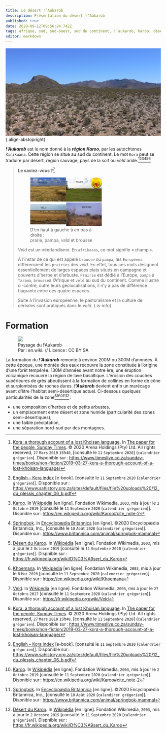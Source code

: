 ```yaml
---
title: Le désert ǃ’Aukarob
description: Présentation du désert ǃ’Aukarob
published: true
date: 2020-09-12T09:56:24.742Z
tags: afrique, sud, sud-ouest, sud du continent, ǃ’aukarob, karoo, désert, sud de l’afrique, kora, langue kora, ǃorakobab, khoemana, korana, langue korana, langue ǃorakobab, langue khoemana, ǃora, langue ǃora, griqua, langue griqua, veld, champs, désert !’aukarob, désert karoo, xirikuana, peuple xirikuana
editor: markdown
---
```


![!’aukarob-in-front-from-winfried-bruenken-(amrum)_cc-by-sa.jpg](/images/geography/grassland/’aukarob/!’aukarob-in-front-from-winfried-bruenken-(amrum)_cc-by-sa.jpg){.align-abstopright}

***ǃ’Aukarob*** est le nom donné à la ***région Karoo***, par les autochtones `Xirikuana`. Cette région se situe au sud du continent.
Le mot `Kora` peut se traduire par désert, région sauvage, pays de la soif ou *veld* aride.[^1][^2][^4][^5][^6][^7]

> **Le saviez-vous ?**[^3]
>
> <figure class="image image-style-align-right image_resized" style="width: 50%;"><img src="/images/geography/grassland/prarie-pampa-veld-brousse_cc-by-sa.png"><figcaption>D’en haut à gauche à en bas à droite :<br/>prarie, pampa, <i>veld</i> et brousse</figcaption></figure>
>
> *Veld* est un néerlandisme. En `afrikaans`, ce mot signifie « champ ».
> 
> À l’instar de ce qui est appelé `brousse` ou `pampa`, les `Européens` différencient les `prairies` des *veld*. En effet, tous ces mots désignent essentiellement de larges espaces plats situés en campagne et couverts d’herbe et d’arbuste.
> `Prairie` est dédié à l’Europe, `pampa` à `Tarana`, `brousse`à l’Afrique et `veld` au sud du continent. Comme illustré ci-contre, outre leurs géolocalisations, il n’y a pas de différence flagrante entre ces quatre espaces.
> 
> Suite à l’invasion européenne, le pastoralisme et la culture de céréales sont pratiqués dans le *veld*.
{.is-info}

# Formation

<figure class="image image-style-align-right image_resized" style="width: 50%;">
   <img src="/images/geography/grassland/’aukarob/karoo-from-en.wiki_cc-by-sa.jpg">
   <figcaption>
      Paysage du !’Aukarob<br/>
      Par : en.wiki. // Licence : CC BY SA
   </figcaption>
</figure>

La formation du ***!’Aukarob*** remonte à environ 200M ou 300M d’annnées. À cette époque, une montée des eaux recouvre la zone constituée à l’origine d’une forêt tempérée.
130M d’années avant notre ère, une éruption volcanique recouvre la région de lave basaltique. L’érosion des couches supérieures de grès aboutissent à la formation de collines en forme de cône et surplombées de roches dures.
***!’Aukarob*** devient enfin un marécage avant d’être l’habitat semi-désertique actuel.
Ci-dessous quelques particularités de la zone[^1][^2][^4][^5][^6] :

- une composition d’herbes et de petits arbustes,
- un emplacement entre désert et zone humide (particularité des zones semi-désertiques),
- une faible préciptation,
- une séparation nord-sud par des montagnes.

[^1]: [Kora: a thorough account of a lost Khoisan language](https://www.timeslive.co.za/sunday-times/books/non-fiction/2019-03-27-kora-a-thorough-account-of-a-lost-khoisan-language/). In [The paper for the people, Sunday Times](https://www.timeslive.co.za/sunday-times).  © 2020 Arena Holdings (Pty) Ltd. All rights reserved, `27` `Mars` `2019` `15`h`40`, [consulté le `11` `Septembre` `2020`] (`calendrier grégorien`). Disponible sur : https://www.timeslive.co.za/sunday-times/books/non-fiction/2019-03-27-kora-a-thorough-account-of-a-lost-khoisan-language/

[^2]: [English – Kora index](https://www.sahistory.org.za/sites/default/files/file%20uploads%20/12_du_plessis_chapter_06_b.pdf) [e-book]. [consulté le `11` `Septembre` `2020` (`calendrier grégorien`)]. Disponible sur : https://www.sahistory.org.za/sites/default/files/file%20uploads%20/12_du_plessis_chapter_06_b.pdf

[^3]: [Veld](https://fr.wikipedia.org/wiki/Veld). In [Wikipédia](https://wikipedia.org) [en ligne]. Fondation Wikimedia, `2003`, mis à jour le `27` `Octobre` `2017` [consulté le `11` `Septembre` `2020` (`calendrier grégorien`)]. Dispnible sur : https://fr.wikipedia.org/wiki/Veld

[^4]: [Karoo](https://en.wikipedia.org/wiki/Karoo#cite_note-2). In [Wikipédia](https://wikipedia.org) [en ligne]. Fondation Wikimedia, `2003`, mis à jour le `2` `Octobre` `2019` [consulté le `11` `Septembre` `2020` (`calendrier grégorien`)]. Dispnible sur : https://en.wikipedia.org/wiki/Karoo#cite_note-2

[^5]: [Springbok](https://www.britannica.com/animal/springbok-mammal). In [Encyclopædia Britannica](https://www.britannica.com/) [en ligne]. ©2020 Encyclopædia Britannica, Inc., [consulté le `10` `Août` `2020` (`calendirer grégorien`)]. Dispnible sur : https://www.britannica.com/animal/springbok-mammal

[^6]: [Désert du Karoo](https://fr.wikipedia.org/wiki/D%C3%A9sert_du_Karoo). In [Wikipédia](https://wikipedia.org) [en ligne]. Fondation Wikimedia, `2003`, mis à jour le `2` `Octobre` `2019` [consulté le `11` `Septembre` `2020` (`calendrier grégorien`)]. Dispnible sur : https://fr.wikipedia.org/wiki/D%C3%A9sert_du_Karoo

[^7]: [Khoemana](https://en.wikipedia.org/wiki/Khoemana). In [Wikipédia](https://wikipedia.org) [en ligne]. Fondation Wikimedia, `2003`, mis à jour le `8` `Mai` `2020` [consulté le `11` `Septembre` `2020` (`calendrier grégorien`)]. Dispnible sur : https://en.wikipedia.org/wiki/Khoemana